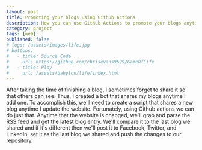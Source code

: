 ```yaml
---
layout: post
title: Promoting your blogs using Github Actions
description: How you can use Github Actions to promote your blogs anytime you add a blog
category: project
tags: [web]
published: false
# logo: /assets/images/life.jpg
# buttons:
#   - title: Source Code
#     url: https://github.com/chrisevans9629/GameOfLife
#   - title: Play
#     url: /assets/babylon/life/index.html
---
```

After taking the time of finishing a blog, I sometimes forget to share it so that others can see.  Thus, I created a bot that shares my blogs anytime I add one.
To accomplish this, we'll need to create a script that shares a new blog anytime I update the website.  Fortunately, using Github actions we can do just that.
Anytime that the website is changed, we'll grab and parse the RSS feed and get the latest blog entry.  We'll compare it to the last blog we shared and if it's different then we'll post it to Facebook, Twitter, and LinkedIn, set it as the last blog we shared and push the changes to our repository.

